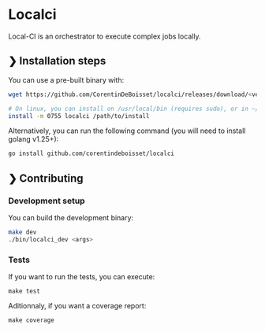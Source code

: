 # Localci

Local-CI is an orchestrator to execute complex jobs locally.

## ❯ Installation steps

You can use a pre-built binary with:

```bash
wget https://github.com/CorentinDeBoisset/localci/releases/download/<version>/localci_<platform>_<arch> -O localci

# On linux, you can install on /usr/local/bin (requires sudo), or in ~/bin
install -m 0755 localci /path/to/install
```

Alternatively, you can run the following command (you will need to install golang v1.25+):

```bash
go install github.com/corentindeboisset/localci
```

## ❯ Contributing

### Development setup

You can build the development binary:

```bash
make dev
./bin/localci_dev <args>
```

### Tests

If you want to run the tests, you can execute:

```
make test
```

Aditionnaly, if you want a coverage report:

```
make coverage
```
